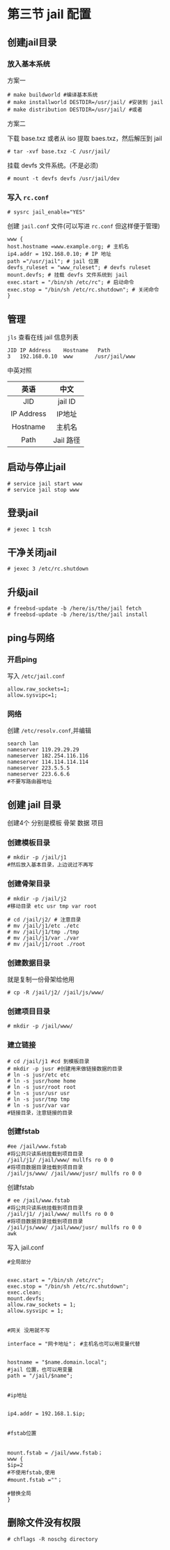 # 第三节 jail 配置

## 创建jail目录

### 放入基本系统

方案一

```
# make buildworld #编译基本系统
# make installworld DESTDIR=/usr/jail/ #安装到 jail
# make distribution DESTDIR=/usr/jail/ #或者
```

方案二

下载 base.txz 或者从 iso 提取 baes.txz，然后解压到 jail

`# tar -xvf base.txz -C /usr/jail/`

挂载 devfs 文件系统。(不是必须)

`# mount -t devfs devfs /usr/jail/dev`

### 写入 `rc.conf`

```
# sysrc jail_enable="YES"
```

创建 `jail.conf` 文件(可以写进 `rc.conf` 但这样便于管理)

```
www {
host.hostname =www.example.org; # 主机名
ip4.addr = 192.168.0.10; # IP 地址
path ="/usr/jail"; # jail 位置
devfs_ruleset = "www_ruleset"; # devfs ruleset
mount.devfs; # 挂载 devfs 文件系统到 jail
exec.start = "/bin/sh /etc/rc"; # 启动命令
exec.stop = "/bin/sh /etc/rc.shutdown"; # 关闭命令
}
```

## 管理

`jls` 查看在线 jail 信息列表

```
JID IP Address    Hostname   Path
3   192.168.0.10  www       /usr/jail/www
```

中英对照

| 英语        | 中文    |
|:----------:|:-------:|
| JID        | jail ID |
| IP Address | IP地址    |
| Hostname   | 主机名     |
| Path       | Jail 路径 |


## 启动与停止jail

```
# service jail start www
# service jail stop www
```

## 登录jail

```
# jexec 1 tcsh
```

## 干净关闭jail

```
# jexec 3 /etc/rc.shutdown
```

## 升级jail

```
# freebsd-update -b /here/is/the/jail fetch
# freebsd-update -b /here/is/the/jail install
```

## ping与网络

### 开启ping

写入 `/etc/jail.conf`

```
allow.raw_sockets=1;
allow.sysvipc=1;
```

### 网络

创建 `/etc/resolv.conf`,并编辑

```
search lan
nameserver 119.29.29.29
nameserver 182.254.116.116
nameserver 114.114.114.114
nameserver 223.5.5.5
nameserver 223.6.6.6
#不要写路由器地址
```

## 创建 jail 目录

创建4个 分别是模板 骨架 数据 项目

### 创建模板目录

```
# mkdir -p /jail/j1
#然后放入基本目录，上边说过不再写
```

### 创建骨架目录

```
# mkdir -p /jail/j2
#移动目录 etc usr tmp var root
```

```
# cd /jail/j2/ # 注意目录
# mv /jail/j1/etc ./etc
# mv /jail/j1/tmp ./tmp
# mv /jail/j1/var ./var
# mv /jail/j1/root ./root
```

### 创建数据目录

就是复制一份骨架给他用 

`# cp -R /jail/j2/ /jail/js/www/`

### 创建项目目录

```
# mkdir -p /jail/www/
```

### 建立链接

```
# cd /jail/j1 #cd 到模板目录
# mkdir -p jusr #创建用来做链接数据的目录
# ln -s jusr/etc etc
# ln -s jusr/home home
# ln -s jusr/root root
# ln -s jusr/usr usr
# ln -s jusr/tmp tmp
# ln -s jusr/var var
#链接目录，注意链接的目录
```

### 创建fstab

```
#ee /jail/www.fstab
#将公共只读系统挂载到项目目录
/jail/j1/ /jail/www/ mullfs ro 0 0
#将项目数据目录挂载到项目目录
/jail/js/www/ /jail/www/jusr/ mullfs ro 0 0
```

创建fstab

```
# ee /jail/www.fstab
#将公共只读系统挂载到项目目录
/jail/j1/ /jail/www/ mullfs ro 0 0
#将项目数据目录挂载到项目目录
/jail/js/www/ /jail/www/jusr/ mullfs ro 0 0
awk
```

写入 jail.conf

```
#全局部分


exec.start = "/bin/sh /etc/rc";
exec.stop = "/bin/sh /etc/rc.shutdown";
exec.clean;
mount.devfs;
allow.raw_sockets = 1;
allow.sysvipc = 1;


#网关 没用就不写

interface = "网卡地址"； #主机名也可以用变量代替


hostname = "$name.domain.local";
#jail 位置，也可以用变量
path = "/jail/$name";


#ip地址


ip4.addr = 192.168.1.$ip;


#fstab位置


mount.fstab = /jail/www.fstab；
www {
$ip=2
#不使用fstab,使用
#mount.fstab =""；

#替换全局
}
```

## 删除文件没有权限

```
# chflags -R noschg directory
```
